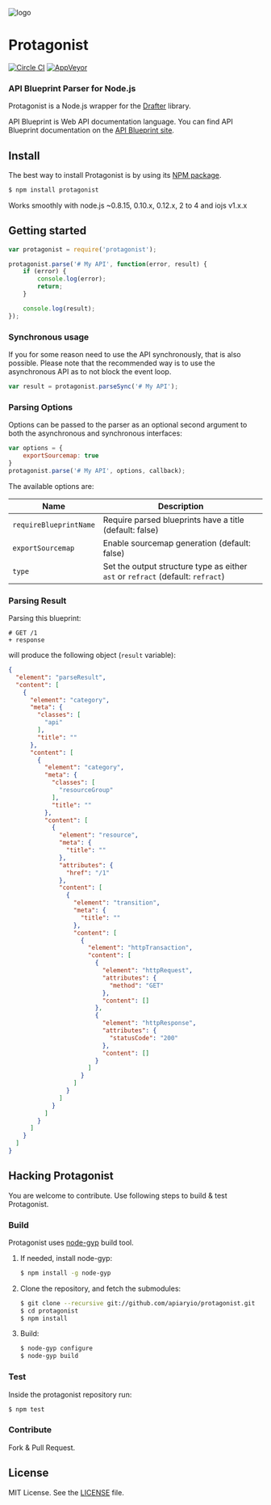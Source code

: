 ![logo](https://raw.github.com/apiaryio/api-blueprint/master/assets/logo_apiblueprint.png)

# Protagonist

[![Circle CI](https://circleci.com/gh/apiaryio/protagonist.svg?style=shield)](https://circleci.com/gh/apiaryio/protagonist)
[![AppVeyor](https://ci.appveyor.com/api/projects/status/uaa6ivk97urmoucr/branch/master?svg=true)](https://ci.appveyor.com/project/Apiary/protagonist)

### API Blueprint Parser for Node.js
Protagonist is a Node.js wrapper for the [Drafter](https://github.com/apiaryio/drafter) library.

API Blueprint is Web API documentation language. You can find API Blueprint documentation on the [API Blueprint site](https://apiblueprint.org).

## Install
The best way to install Protagonist is by using its [NPM package](https://npmjs.org/package/protagonist).

```sh
$ npm install protagonist
```

Works smoothly with node.js ~0.8.15, 0.10.x, 0.12.x, 2 to 4 and iojs v1.x.x

## Getting started

```js
var protagonist = require('protagonist');

protagonist.parse('# My API', function(error, result) {
    if (error) {
        console.log(error);
        return;
    }

    console.log(result);
});
```

### Synchronous usage

If you for some reason need to use the API synchronously, that is also possible.
Please note that the recommended way is to use the asynchronous API as to not
block the event loop.

```js
var result = protagonist.parseSync('# My API');
```

### Parsing Options

Options can be passed to the parser as an optional second argument to both the asynchronous and synchronous interfaces:

```js
var options = {
    exportSourcemap: true
}
protagonist.parse('# My API', options, callback);
```

The available options are:

Name                   | Description
---------------------- | ----------------------------------------------------------
`requireBlueprintName` | Require parsed blueprints have a title (default: false)
`exportSourcemap`      | Enable sourcemap generation (default: false)
`type`                 | Set the output structure type as either `ast` or `refract` (default: `refract`)

### Parsing Result

Parsing this blueprint:

```
# GET /1
+ response
```

will produce the following object (`result` variable):

```json
{
  "element": "parseResult",
  "content": [
    {
      "element": "category",
      "meta": {
        "classes": [
          "api"
        ],
        "title": ""
      },
      "content": [
        {
          "element": "category",
          "meta": {
            "classes": [
              "resourceGroup"
            ],
            "title": ""
          },
          "content": [
            {
              "element": "resource",
              "meta": {
                "title": ""
              },
              "attributes": {
                "href": "/1"
              },
              "content": [
                {
                  "element": "transition",
                  "meta": {
                    "title": ""
                  },
                  "content": [
                    {
                      "element": "httpTransaction",
                      "content": [
                        {
                          "element": "httpRequest",
                          "attributes": {
                            "method": "GET"
                          },
                          "content": []
                        },
                        {
                          "element": "httpResponse",
                          "attributes": {
                            "statusCode": "200"
                          },
                          "content": []
                        }
                      ]
                    }
                  ]
                }
              ]
            }
          ]
        }
      ]
    }
  ]
}
```

## Hacking Protagonist
You are welcome to contribute. Use following steps to build & test Protagonist.

### Build
Protagonist uses [node-gyp](https://github.com/TooTallNate/node-gyp) build tool.

1. If needed, install node-gyp:

    ```sh
    $ npm install -g node-gyp
    ```

2. Clone the repository, and fetch the submodules:

    ```sh
    $ git clone --recursive git://github.com/apiaryio/protagonist.git
    $ cd protagonist
    $ npm install
    ```

3. Build:

    ```sh
    $ node-gyp configure
    $ node-gyp build
    ```

### Test
Inside the protagonist repository run:

```sh
$ npm test
```

### Contribute
Fork & Pull Request.

## License
MIT License. See the [LICENSE](https://github.com/apiaryio/protagonist/blob/master/LICENSE) file.
